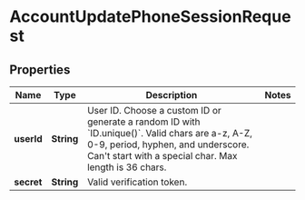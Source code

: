 

# AccountUpdatePhoneSessionRequest


## Properties

| Name | Type | Description | Notes |
|------------ | ------------- | ------------- | -------------|
|**userId** | **String** | User ID. Choose a custom ID or generate a random ID with &#x60;ID.unique()&#x60;. Valid chars are a-z, A-Z, 0-9, period, hyphen, and underscore. Can&#39;t start with a special char. Max length is 36 chars. |  |
|**secret** | **String** | Valid verification token. |  |



